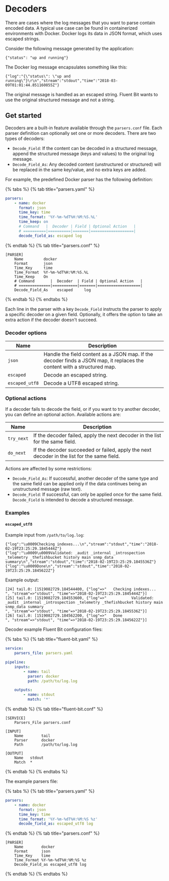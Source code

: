 # Decoders

There are cases where the log messages that you want to parse contain encoded data. A typical use case can be found in containerized environments with Docker. Docker logs its data in JSON format, which uses escaped strings.

Consider the following message generated by the application:

```text
{"status": "up and running"}
```

The Docker log message encapsulates something like this:

```text
{"log":"{\"status\": \"up and running\"}\r\n","stream":"stdout","time":"2018-03-09T01:01:44.851160855Z"}
```

The original message is handled as an escaped string. Fluent Bit wants to use the original structured message and not a string.

## Get started

Decoders are a built-in feature available through the `parsers.conf` file. Each parser definition can optionally set one or more decoders. There are two types of decoders:

- `Decode_Field`: If the content can be decoded in a structured message, append
  the structured message (keys and values) to the original log message.
- `Decode_Field_As`: Any decoded content (unstructured or structured) will be
  replaced in the same key/value, and no extra keys are added.

For example, the predefined Docker parser has the following definition:

{% tabs %}
{% tab title="parsers.yaml" %}

```yaml
parsers:
    - name: docker
      format: json
      time_key: time
      time_format: '%Y-%m-%dT%H:%M:%S.%L'
      time_keep: on
      # Command   |  Decoder | Field | Optional Action   |
      # ==========|==========|=======|===================|
      decode_field_as: escaped log
```

{% endtab %}
{% tab title="parsers.conf" %}

```text
[PARSER]
    Name         docker
    Format       json
    Time_Key     time
    Time_Format  %Y-%m-%dT%H:%M:%S.%L
    Time_Keep    On
    # Command       |  Decoder  | Field | Optional Action   |
    # ==============|===========|=======|===================|
    Decode_Field_As    escaped     log
```

{% endtab %}
{% endtabs %}

Each line in the parser with a key `Decode_Field` instructs the parser to apply a specific decoder on a given field. Optionally, it offers the option to take an extra action if the decoder doesn't succeed.

### Decoder options

| Name           | Description |
| -------------- | ----------- |
| `json`         | Handle the field content as a JSON map. If the decoder finds a JSON map, it replaces the content with a structured map. |
| `escaped`      | Decode an escaped string. |
| `escaped_utf8` | Decode a UTF8 escaped string. |

### Optional actions

If a decoder fails to decode the field, or if you want to try another decoder, you can define an optional action. Available actions are:

| Name | Description |
| -----| ----------- |
| `try_next` | If the decoder failed, apply the next decoder in the list for the same field. |
| `do_next` | If the decoder succeeded or failed, apply the next decoder in the list for the same field. |

Actions are affected by some restrictions:

- `Decode_Field_As`: If successful, another decoder of the same type and the same field can be applied only if the data continues being an unstructured message (raw text).
- `Decode_Field`: If successful, can only be applied once for the same field. `Decode_Field` is intended to decode a structured message.

### Examples

#### `escaped_utf8`

Example input from `/path/to/log.log`:

```text
{"log":"\u0009Checking indexes...\n","stream":"stdout","time":"2018-02-19T23:25:29.1845444Z"}
{"log":"\u0009\u0009Validated: _audit _internal _introspection _telemetry _thefishbucket history main snmp_data summary\n","stream":"stdout","time":"2018-02-19T23:25:29.1845536Z"}
{"log":"\u0009Done\n","stream":"stdout","time":"2018-02-19T23:25:29.1845622Z"}
```

Example output:

```text
[24] tail.0: [1519082729.184544400, {"log"=>"   Checking indexes...
", "stream"=>"stdout", "time"=>"2018-02-19T23:25:29.1845444Z"}]
[25] tail.0: [1519082729.184553600, {"log"=>"           Validated: _audit _internal _introspection _telemetry _thefishbucket history main snmp_data summary
", "stream"=>"stdout", "time"=>"2018-02-19T23:25:29.1845536Z"}]
[26] tail.0: [1519082729.184562200, {"log"=>"   Done
", "stream"=>"stdout", "time"=>"2018-02-19T23:25:29.1845622Z"}]
```

Decoder example Fluent Bit configuration files:

{% tabs %}
{% tab title="fluent-bit.yaml" %}

```yaml
service:
    parsers_file: parsers.yaml

pipeline:
    inputs:
        - name: tail
          parser: docker
          path: /path/to/log.log

    outputs:
        - name: stdout
          match: '*'
```

{% endtab %}
{% tab title="fluent-bit.conf" %}

```text
[SERVICE]
    Parsers_File parsers.conf

[INPUT]
    Name        tail
    Parser      docker
    Path        /path/to/log.log

[OUTPUT]
    Name   stdout
    Match  *
```

{% endtab %}
{% endtabs %}

The example parsers file:

{% tabs %}
{% tab title="parsers.yaml" %}

```yaml
parsers:
    - name: docker
      format: json
      time_key: time
      time_format: '%Y-%m-%dT%H:%M:%S %z'
      decode_field_as: escaped_utf8 log
```

{% endtab %}
{% tab title="parsers.conf" %}

```text
[PARSER]
    Name        docker
    Format      json
    Time_Key    time
    Time_Format %Y-%m-%dT%H:%M:%S %z
    Decode_Field_as escaped_utf8 log
```

{% endtab %}
{% endtabs %}
